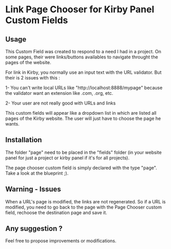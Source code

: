 Link Page Chooser for Kirby Panel Custom Fields
==========================================

Usage
-----

This Custom Field was created to respond to a need I had in a project. On some pages, their were links/buttons availables to navigate throught the pages of the website.

For link in Kirby, you normally use an input text with the URL validator. But their is 2 issues with this :

1- You can't write local URLs like "http://localhost:8888/mypage" because the validator want an extension like .com, .org, etc.

2- Your user are not really good with URLs and links

This custom fields will appear like a dropdown list in which are listed all pages of the Kirby website. The user will just have to choose the page he wants.

Installation
------------

The folder "page" need to be placed in the "fields" folder (in your website panel for just a project or kirby panel if it's for all projects).

The page chooser custom field is simply declared with the type "page". Take a look at the blueprint ;).

Warning - Issues
----------------

When a URL's page is modified, the links are not regenerated. So if a URL is modified, you need to go back to the page with the Page Chooser custom field, rechoose the destination page and save it.

Any suggestion ?
----------------

Feel free to propose improvements or modifications.